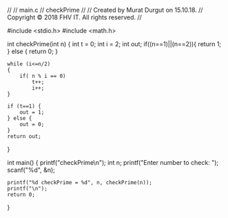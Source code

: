 //
// main.c
// checkPrime
//
// Created by Murat Durgut on 15.10.18.
// Copyright © 2018 FHV IT. All rights reserved.
//


#include <stdio.h>
#include <math.h>


int checkPrime(int n)
{
    int t = 0;
    int i = 2;
    int out;
    if((n==1)||(n==2)){
    return 1;
    }
    else {
    return 0;
    }

    while (i<=n/2)
    {
        if( n % i == 0)
            t++;
            i++;
    }

    if (t==1) {
        out = 1;
    } else {
        out = 0;
    }
    return out;
}

int main()
{
    printf("checkPrime\n");
    int n;
    printf("Enter number to check: ");
    scanf("%d", &n);

    printf("%d checkPrime = %d", n, checkPrime(n));
    printf("\n");
    return 0;
}
